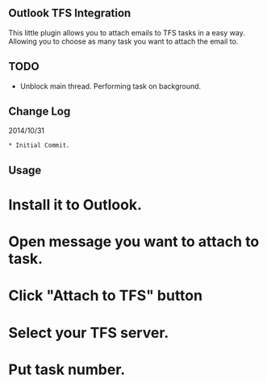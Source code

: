 
Outlook TFS Integration
-----------------------

This little plugin allows you to attach emails to TFS tasks in a easy way. Allowing you to choose as many task you want to attach the email to.


TODO
----

* Unblock main thread. Performing task on background.

Change Log
----------

2014/10/31

    * Initial Commit.


Usage
-----

# Install it to Outlook.
# Open message you want to attach to task.
# Click "Attach to TFS" button
# Select your TFS server.
# Put task number.
